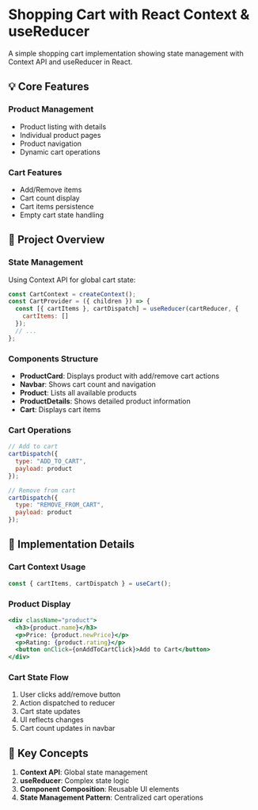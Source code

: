 # Shopping Cart with React Context & useReducer

A simple shopping cart implementation showing state management with Context API and useReducer in React.

## 💡 Core Features

### Product Management
- Product listing with details
- Individual product pages
- Product navigation
- Dynamic cart operations

### Cart Features
- Add/Remove items 
- Cart count display
- Cart items persistence
- Empty cart state handling

## 📁 Project Overview

### State Management
Using Context API for global cart state:

```jsx
const CartContext = createContext();
const CartProvider = ({ children }) => {
  const [{ cartItems }, cartDispatch] = useReducer(cartReducer, {
    cartItems: []
  });
  // ...
};
```

### Components Structure

- **ProductCard**: Displays product with add/remove cart actions
- **Navbar**: Shows cart count and navigation
- **Product**: Lists all available products
- **ProductDetails**: Shows detailed product information
- **Cart**: Displays cart items

### Cart Operations

```jsx
// Add to cart
cartDispatch({
  type: "ADD_TO_CART",
  payload: product
});

// Remove from cart
cartDispatch({
  type: "REMOVE_FROM_CART",
  payload: product
});
```

## 🔧 Implementation Details

### Cart Context Usage
```jsx
const { cartItems, cartDispatch } = useCart();
```

### Product Display
```jsx
<div className="product">
  <h3>{product.name}</h3>
  <p>Price: {product.newPrice}</p>
  <p>Rating: {product.rating}</p>
  <button onClick={onAddToCartClick}>Add to Cart</button>
</div>
```

### Cart State Flow
1. User clicks add/remove button
2. Action dispatched to reducer
3. Cart state updates
4. UI reflects changes
5. Cart count updates in navbar

## 🎯 Key Concepts

1. **Context API**: Global state management
2. **useReducer**: Complex state logic
3. **Component Composition**: Reusable UI elements
4. **State Management Pattern**: Centralized cart operations